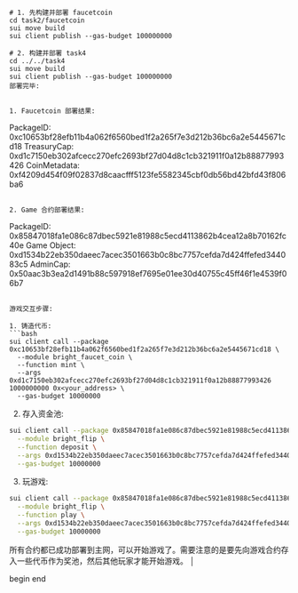 ```
# 1. 先构建并部署 faucetcoin
cd task2/faucetcoin
sui move build
sui client publish --gas-budget 100000000

# 2. 构建并部署 task4
cd ../../task4
sui move build
sui client publish --gas-budget 100000000
部署完毕:


1. Faucetcoin 部署结果:
```
PackageID: 0xc10653bf28efb11b4a062f6560bed1f2a265f7e3d212b36bc6a2e5445671cd18
TreasuryCap: 0xd1c7150eb302afcecc270efc2693bf27d04d8c1cb321911f0a12b88877993426
CoinMetadata: 0xf4209d454f09f02837d8caacfff5123fe5582345cbf0db56bd42bfd43f806ba6
```

2. Game 合约部署结果:
```
PackageID: 0x85847018fa1e086c87dbec5921e81988c5ecd4113862b4cea12a8b70162fc40e
Game Object: 0xd1534b22eb350daeec7acec3501663b0c8bc7757cefda7d424ffefed344083c5
AdminCap: 0x50aac3b3ea2d1491b88c597918ef7695e01ee30d40755c45ff46f1e4539f06b7
```

游戏交互步骤:

1. 铸造代币:
```bash
sui client call --package 0xc10653bf28efb11b4a062f6560bed1f2a265f7e3d212b36bc6a2e5445671cd18 \
  --module bright_faucet_coin \
  --function mint \
  --args 0xd1c7150eb302afcecc270efc2693bf27d04d8c1cb321911f0a12b88877993426 1000000000 0x<your_address> \
  --gas-budget 10000000
```

2. 存入资金池:
```bash
sui client call --package 0x85847018fa1e086c87dbec5921e81988c5ecd4113862b4cea12a8b70162fc40e \
  --module bright_flip \
  --function deposit \
  --args 0xd1534b22eb350daeec7acec3501663b0c8bc7757cefda7d424ffefed344083c5 <coin_object_id> \
  --gas-budget 10000000
```

3. 玩游戏:
```bash
sui client call --package 0x85847018fa1e086c87dbec5921e81988c5ecd4113862b4cea12a8b70162fc40e \
  --module bright_flip \
  --function play \
  --args 0xd1534b22eb350daeec7acec3501663b0c8bc7757cefda7d424ffefed344083c5 true <coin_object_id> <random_object_id> \
  --gas-budget 10000000
```

所有合约都已成功部署到主网，可以开始游戏了。需要注意的是要先向游戏合约存入一些代币作为奖池，然后其他玩家才能开始游戏。
                                                                  │

begin
end
```